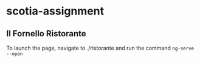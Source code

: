 ﻿# scotia-assignment
## Il Fornello Ristorante
To launch the page, navigate to ./ristorante and run the command `ng-serve --open`
